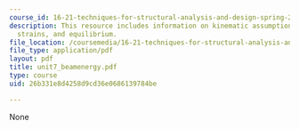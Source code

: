 ```yaml
---
course_id: 16-21-techniques-for-structural-analysis-and-design-spring-2005
description: This resource includes information on kinematic assumptions on a beam,
  strains, and equilibrium.
file_location: /coursemedia/16-21-techniques-for-structural-analysis-and-design-spring-2005/26b331e8d4258d9cd36e0686139784be_unit7_beamenergy.pdf
file_type: application/pdf
layout: pdf
title: unit7_beamenergy.pdf
type: course
uid: 26b331e8d4258d9cd36e0686139784be

---
```

None